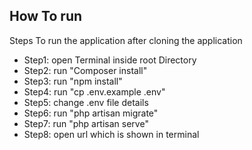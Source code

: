 
## How To run

Steps To run the application after cloning the application

- Step1: open Terminal inside root Directory 
- Step2: run "Composer install"
- Step3: run "npm install"
- Step4: run "cp .env.example .env"
- Step5: change .env file details
- Step6: run "php artisan migrate"
- Step7: run "php artisan serve"
- Step8: open url which is shown in terminal
 
